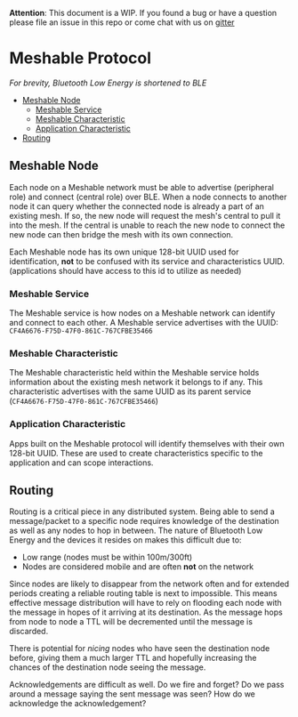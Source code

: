 **Attention**: This document is a WIP. If you found a bug or have a question please file an issue in this repo or come chat with us on [gitter](https://gitter.im/meshable/discussion)

Meshable Protocol
========

*For brevity, Bluetooth Low Energy is shortened to BLE*

- [Meshable Node](#meshable-node)
  - [Meshable Service](#meshable-service)
  - [Meshable Characteristic](#meshable-characteristic)
  - [Application Characteristic](#application-characteristic)
- [Routing](#routing)

## Meshable Node

Each node on a Meshable network must be able to advertise (peripheral role) and connect (central role) over BLE. When a node connects to another node it can query whether the connected node is already a part of an existing mesh. If so, the new node will request the mesh's central to pull it into the mesh. If the central is unable to reach the new node to connect the new node can then bridge the mesh with its own connection.

Each Meshable node has its own unique 128-bit UUID used for identification, **not** to be confused with its service and characteristics UUID. (applications should have access to this id to utilize as needed) 
 
### Meshable Service

The Meshable service is how nodes on a Meshable network can identify and connect to each other. A Meshable service advertises with the UUID: `CF4A6676-F75D-47F0-861C-767CFBE35466`

### Meshable Characteristic

The Meshable characteristic held within the Meshable service holds information about the existing mesh network it belongs to if any. This characteristic advertises with the same UUID as its parent service (`CF4A6676-F75D-47F0-861C-767CFBE35466`)

### Application Characteristic
Apps built on the Meshable protocol will identify themselves with their own 128-bit UUID. These are used to create characteristics specific to the application and can scope interactions.

## Routing
Routing is a critical piece in any distributed system. Being able to send a message/packet to a specific node requires knowledge of the destination as well as any nodes to hop in between. The nature of Bluetooth Low Energy and the devices it resides on makes this difficult due to:

- Low range (nodes must be within 100m/300ft)
- Nodes are considered mobile and are often **not** on the network

Since nodes are likely to disappear from the network often and for extended periods creating a reliable routing table is next to impossible. This means effective message distribution will have to rely on flooding each node with the message in hopes of it arriving at its destination. As the message hops from node to node a TTL will be decremented until the message is discarded.

There is potential for *nicing* nodes who have seen the destination node before, giving them a much larger TTL and hopefully increasing the chances of the destination node seeing the message.

Acknowledgements are difficult as well. Do we fire and forget? Do we pass around a message saying the sent message was seen? How do we acknowledge the acknowledgement?


